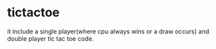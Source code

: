 # tictactoe
it include a single player(where cpu always wins or a draw occurs) and double player tic tac toe code.
